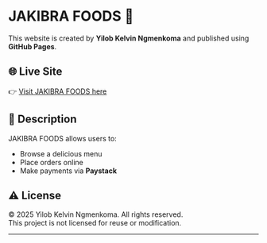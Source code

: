 # JAKIBRA FOODS 🍔

This website is created by **Yilob Kelvin Ngmenkoma** and published using **GitHub Pages**.

## 🌐 Live Site
👉 [Visit JAKIBRA FOODS here](https://ngmenkoma.github.io/Jakibra-Foods)

## 📝 Description
JAKIBRA FOODS allows users to:
- Browse a delicious menu
- Place orders online
- Make payments via **Paystack**

## ⚠️ License
© 2025 Yilob Kelvin Ngmenkoma. All rights reserved.  
This project is not licensed for reuse or modification.

---

